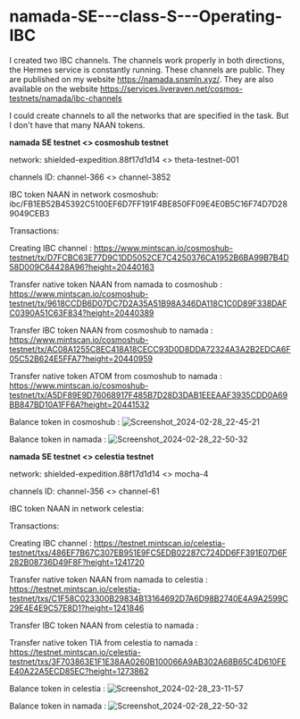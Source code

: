 # namada-SE---class-S---Operating-IBC

I created two IBC channels. The channels work properly in both directions, the Hermes service is constantly running. These channels are public. They are published on my website https://namada.snsmln.xyz/. They are also available on the website https://services.liveraven.net/cosmos-testnets/namada/ibc-channels

I could create channels to all the networks that are specified in the task. But I don't have that many NAAN tokens.


**namada SE testnet <> cosmoshub testnet**

network: shielded-expedition.88f17d1d14 <> theta-testnet-001

channels ID: channel-366 <> channel-3852

IBC token NAAN in network cosmoshub: ibc/FB1EB52B45392C5100EF6D7FF191F4BE850FF09E4E0B5C16F74D7D289049CEB3

Transactions:

Creating IBC channel : https://www.mintscan.io/cosmoshub-testnet/tx/D7FCBC63E77D9C1DD5052CE7C4250376CA1952B6BA99B7B4D58D009C64428A96?height=20440163

Transfer native token NAAN from namada to cosmoshub : https://www.mintscan.io/cosmoshub-testnet/tx/9618CCDB6D07DC7D2A35A51B98A346DA118C1C0D89F338DAFC0390A51C63F834?height=20440389

Transfer IBC token NAAN from cosmoshub to namada : https://www.mintscan.io/cosmoshub-testnet/tx/AC08A1255C8EC418A18CECC93D0D8DDA72324A3A2B2EDCA6F05C52B624E5FFA7?height=20440959

Transfer native token ATOM from cosmoshub to namada : https://www.mintscan.io/cosmoshub-testnet/tx/A5DF89E9D76068917F485B7D28D3DAB1EEEAAF3935CDD0A69BB847BD10A1FF6A?height=20441532

Balance token in cosmoshub : 
![Screenshot_2024-02-28_22-45-21](https://github.com/SNSMLN/namada-SE---class-S---Operating-IBC/assets/76874974/c68b8250-c984-4219-a2bb-d7e8a65e328c)

Balance token in namada : 
![Screenshot_2024-02-28_22-50-32](https://github.com/SNSMLN/namada-SE---class-S---Operating-IBC/assets/76874974/dfe3e755-3573-416e-8123-b174713574e7)


**namada SE testnet <> celestia testnet**

network: shielded-expedition.88f17d1d14 <> mocha-4

channels ID: channel-356 <> channel-61

IBC token NAAN in network celestia: 

Transactions:

Creating IBC channel : https://testnet.mintscan.io/celestia-testnet/txs/486EF7B67C307EB951E9FC5EDB02287C724DD6FF391E07D6F282B08736D49F8F?height=1241720

Transfer native token NAAN from namada to celestia : https://testnet.mintscan.io/celestia-testnet/txs/C1F58C023300B29834B13164692D7A6D98B2740E4A9A2599C29E4E4E9C57E8D1?height=1241846

Transfer IBC token NAAN from celestia to namada : 

Transfer native token TIA from celestia to namada : https://testnet.mintscan.io/celestia-testnet/txs/3F703863E1F1E38AA0260B100066A9AB302A68B65C4D610FEE40A22A5ECD85EC?height=1273862

Balance token in celestia : 
![Screenshot_2024-02-28_23-11-57](https://github.com/SNSMLN/namada-SE---class-S---Operating-IBC/assets/76874974/acd28cfd-f908-4821-9f4e-6b1678954153)


Balance token in namada : 
![Screenshot_2024-02-28_22-50-32](https://github.com/SNSMLN/namada-SE---class-S---Operating-IBC/assets/76874974/dfe3e755-3573-416e-8123-b174713574e7)
